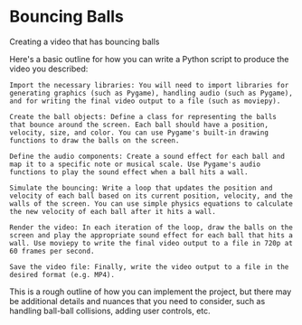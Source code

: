 # Bouncing Balls
Creating a video that has bouncing balls

Here's a basic outline for how you can write a Python script to produce the video you described:

    Import the necessary libraries: You will need to import libraries for generating graphics (such as Pygame), handling audio (such as Pygame), and for writing the final video output to a file (such as moviepy).

    Create the ball objects: Define a class for representing the balls that bounce around the screen. Each ball should have a position, velocity, size, and color. You can use Pygame's built-in drawing functions to draw the balls on the screen.

    Define the audio components: Create a sound effect for each ball and map it to a specific note or musical scale. Use Pygame's audio functions to play the sound effect when a ball hits a wall.

    Simulate the bouncing: Write a loop that updates the position and velocity of each ball based on its current position, velocity, and the walls of the screen. You can use simple physics equations to calculate the new velocity of each ball after it hits a wall.

    Render the video: In each iteration of the loop, draw the balls on the screen and play the appropriate sound effect for each ball that hits a wall. Use moviepy to write the final video output to a file in 720p at 60 frames per second.

    Save the video file: Finally, write the video output to a file in the desired format (e.g. MP4).

This is a rough outline of how you can implement the project, but there may be additional details and nuances that you need to consider, such as handling ball-ball collisions, adding user controls, etc.
